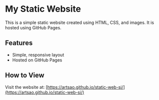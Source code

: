 # My Static Website

This is a simple static website created using HTML, CSS, and images. 
It is hosted using GitHub Pages.

## Features
- Simple, responsive layout
- Hosted on GitHub Pages

## How to View
Visit the website at: [https://artsao.github.io/static-web-si/](https://artsao.github.io/static-web-si/)
